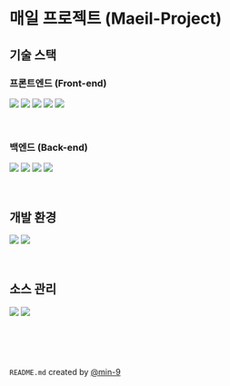 # 매일 프로젝트 (Maeil-Project)

## 기술 스택

### 프론트엔드 (Front-end)

<a href="javascript:void(0);"><img src="https://img.shields.io/badge/html-E34F26?style=for-the-badge&logo=html5&logoColor=white" style="pointer-events: none; cursor: default;"></a>
<a href="javascript:void(0);"><img src="https://img.shields.io/badge/css-1572B6?style=for-the-badge&logo=css3&logoColor=white" style="pointer-events: none; cursor: default;"></a>
<a href="javascript:void(0);"><img src="https://img.shields.io/badge/javascript-F7DF1E?style=for-the-badge&logo=javascript&logoColor=black" style="pointer-events: none; cursor: default;"></a>
<a href="javascript:void(0);"><img src="https://img.shields.io/badge/node.js-339933?style=for-the-badge&logo=node.js&logoColor=white" style="pointer-events: none; cursor: default;"></a>
<a href="javascript:void(0);"><img src="https://img.shields.io/badge/react-61DAFB?style=for-the-badge&logo=react&logoColor=black" style="pointer-events: none; cursor: default;"></a>

<br />

### 백엔드 (Back-end)

<a href="javascript:void(0);"><img src="https://img.shields.io/badge/JAVA-007396?style=for-the-badge&logo=java&logoColor=white" style="pointer-events: none; cursor: default;"></a>
<a href="javascript:void(0);"><img src="https://img.shields.io/badge/gradle-02303A?style=for-the-badge&logo=gradle&logoColor=white" style="pointer-events: none; cursor: default;"></a>
<a href="javascript:void(0);"><img src="https://img.shields.io/badge/Spring-6DB33F?style=for-the-badge&logo=Spring&logoColor=white" style="pointer-events: none; cursor: default;"></a>
<a href="javascript:void(0);"><img src="https://img.shields.io/badge/SpringBoot-6DB33F?style=for-the-badge&logo=SpringBoot&logoColor=white" style="pointer-events: none; cursor: default;"></a>

<br />

## 개발 환경

<a href="javascript:void(0);"><img src="https://img.shields.io/badge/IntelliJ_IDEA-000000?style=for-the-badge&logo=intellijidea&logoColor=white" style="pointer-events: none; cursor: default;"></a>
<a href="javascript:void(0);"><img src="https://img.shields.io/badge/Visual_Studio_Code-007ACC?style=for-the-badge&logo=visualstudiocode&logoColor=white" style="pointer-events: none; cursor: default;"></a>

<br />

## 소스 관리

<a href="javascript:void(0);" onclick="(function (e) {e.preventDefault()})(event)"><img src="https://img.shields.io/badge/git-F05032?style=for-the-badge&logo=git&logoColor=white" style="pointer-events: none; cursor: default;"></a>
<a href="javascript:void(0);"><img src="https://img.shields.io/badge/github-181717?style=for-the-badge&logo=github&logoColor=white" style="pointer-events: none; cursor: default;"></a>

<br />
<br />

#

`README.md` created by [@min-9](https://github.com/min-9)
